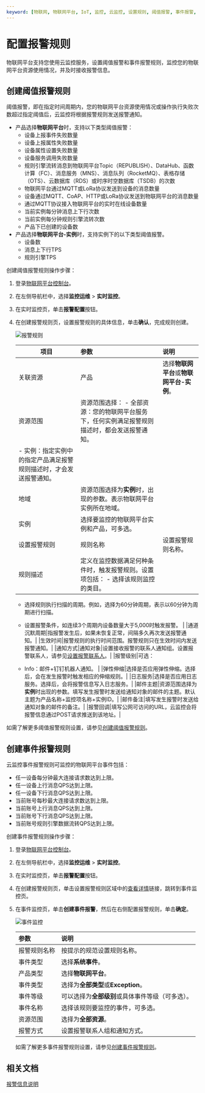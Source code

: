 ```yaml
---
keyword: [物联网, 物联网平台, IoT, 监控, 云监控, 设置规则, 阈值报警, 事件报警, 发送报警信息]
---
```


# 配置报警规则

物联网平台支持您使用云监控服务，设置阈值报警和事件报警规则，监控您的物联网平台资源使用情况，并及时接收报警信息。

## 创建阈值报警规则

阈值报警，即在指定时间周期内，您的物联网平台资源使用情况或操作执行失败次数超过指定阈值后，云监控将根据报警规则发送报警通知。

-   产品选择**物联网平台**时，支持以下类型阈值报警：
    -   设备上报事件失败数量
    -   设备上报属性失败数量
    -   设备属性设置失败数量
    -   设备服务调用失败数量
    -   规则引擎流转消息到物联网平台Topic（REPUBLISH）、DataHub、函数计算（FC）、消息服务（MNS）、消息队列（RocketMQ）、表格存储（OTS）、云数据库（RDS）或时序时空数据库（TSDB）的次数
    -   物联网平台通过MQTT或LoRa协议发送到设备的消息数量
    -   设备通过MQTT、CoAP、HTTP或LoRa协议发送到物联网平台的消息数量
    -   通过MQTT协议接入物联网平台的实时在线设备数量
    -   当前实例每分钟消息上下行次数
    -   当前实例每分钟规则引擎流转次数
    -   产品下已创建的设备数
-   产品选择**物联网平台-实例**时，支持实例下的以下类型阈值报警。
    -   设备数
    -   消息上下行TPS
    -   规则引擎TPS

创建阈值报警规则操作步骤：

1.  登录[物联网平台控制台](http://iot.console.aliyun.com/)。

2.  在左侧导航栏中，选择**监控运维** \> **实时监控**。

3.  在实时监控页，单击**报警配置**按钮。

4.  在创建报警规则页，设置报警规则的具体信息，单击**确认**，完成规则创建。

    ![报警规则](https://static-aliyun-doc.oss-accelerate.aliyuncs.com/assets/img/zh-CN/2659549951/p111310.png)

    |项目|参数|说明|
    |--|:-|:-|
    |关联资源|产品|选择**物联网平台**或**物联网平台-实例**。|
    |资源范围|资源范围选择：     -   全部资源：您的物联网平台服务下，任何实例满足报警规则描述时，都会发送报警通知。
    -   实例：指定实例中的指定产品满足报警规则描述时，才会发送报警通知。 |
    |地域|资源范围选择为**实例**时，出现的参数。表示物联网平台实例所在地域。|
    |实例|选择要监控的物联网平台实例和产品，可多选。|
    |设置报警规则|规则名称|设置报警规则名称。|
    |规则描述|定义在监控数据满足何种条件时，触发报警规则。设置项包括：     -   选择该规则监控的类目。
    -   选择规则执行扫描的周期。例如，选择为60分钟周期，表示以60分钟为周期进行扫描。
    -   设置报警条件，如连续3个周期内设备数量大于5,000时触发报警。 |
    |通道沉默周期|指报警发生后，如果未恢复正常，间隔多久再次发送报警通知。|
    |生效时间|报警规则的执行时间范围。报警规则只在生效时间内发送报警通知。|
    |通知方式|通知对象|设置接收报警的联系人通知组。设置报警联系人，请参见[设置报警联系人](/intl.zh-CN/最佳实践/监控运维/使用云监控监控IoT资源/设置报警联系人.md)。|
    |报警级别|可选：

    -   Info：邮件+钉钉机器人通知。 |
    |弹性伸缩|选择是否应用弹性伸缩。选择后，会在发生报警时触发相应的伸缩规则。|
    |日志服务|选择是否应用日志服务。选择后，会将报警信息写入日志服务。|
    |邮件主题|资源范围选择为**实例**时出现的参数。填写发生报警时发送给通知对象的邮件的主题。默认主题为产品名称+监控项名称+实例ID。|
    |邮件备注|填写发生报警时发送给通知对象的邮件的备注。|
    |报警回调|填写公网可访问的URL，云监控会将报警信息通过POST请求推送到该地址。|


如需了解更多阈值报警规则设置，请参见[创建阈值报警规则](/intl.zh-CN/报警服务/报警规则/创建阈值报警规则.md)。

## 创建事件报警规则

云监控事件报警规则可监控的物联网平台事件包括：

-   任一设备每分钟最大连接请求数达到上限。
-   任一设备上行消息QPS达到上限。
-   任一设备下行消息QPS达到上限。
-   当前账号每秒最大连接请求数达到上限。
-   当前账号上行消息QPS达到上限。
-   当前账号下行消息QPS达到上限。
-   当前账号规则引擎数据流转QPS达到上限。

创建事件报警规则操作步骤：

1.  登录[物联网平台控制台](http://iot.console.aliyun.com/)。

2.  在左侧导航栏中，选择**监控运维** \> **实时监控**。

3.  在实时监控页，单击**报警配置**按钮。

4.  在创建报警规则页，单击设置报警规则区域中的[查看详情](https://cloudmonitor.console.aliyun.com/#/eventmonitoring/alarmrules)链接，跳转到事件监控页。

5.  在事件监控页，单击**创建事件报警**，然后在右侧配置报警规则，单击**确定**。

    ![事件监控](https://static-aliyun-doc.oss-accelerate.aliyuncs.com/assets/img/zh-CN/2659549951/p50752.png)

    |参数|说明|
    |:-|:-|
    |报警规则名称|按提示的规范设置规则名称。|
    |事件类型|选择**系统事件**。|
    |产品类型|选择**物联网平台**。|
    |事件类型|选择为**全部类型**或**Exception**。|
    |事件等级|可以选择为**全部级别**或具体事件等级（可多选）。|
    |事件名称|选择该规则要监控的事件，可多选。|
    |资源范围|选择为**全部资源**。|
    |报警方式|设置报警联系人组和通知方式。|

    如需了解更多事件报警规则设置，请参见[创建事件报警规则](/intl.zh-CN/报警服务/报警规则/创建事件报警规则.md)。


## 相关文档

[报警信息说明](/intl.zh-CN/监控运维/实时监控/云监控报警/报警信息说明.md)

